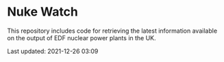# Nuke Watch

This repository includes code for retrieving the latest information available on the output of EDF nuclear power plants in the UK.

Last updated: 2021-12-26 03:09